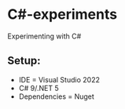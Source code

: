 # C#-experiments
Experimenting with C#

## Setup:
* IDE = Visual Studio 2022
* C# 9/.NET 5
* Dependencies = Nuget
